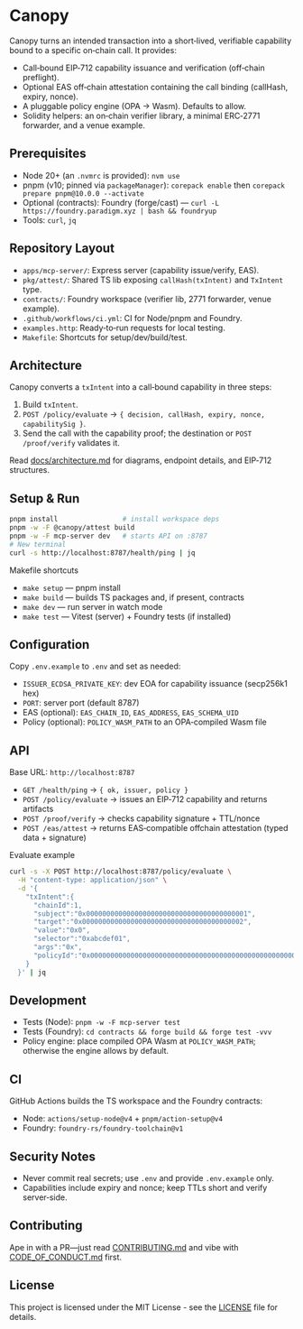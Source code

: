 # Canopy

Canopy turns an intended transaction into a short‑lived, verifiable capability bound to a specific on‑chain call. It provides:

- Call‑bound EIP‑712 capability issuance and verification (off‑chain preflight).
- Optional EAS off‑chain attestation containing the call binding (callHash, expiry, nonce).
- A pluggable policy engine (OPA → Wasm). Defaults to allow.
- Solidity helpers: an on‑chain verifier library, a minimal ERC‑2771 forwarder, and a venue example.

## Prerequisites
- Node 20+ (an `.nvmrc` is provided): `nvm use`
- pnpm (v10; pinned via `packageManager`): `corepack enable` then `corepack prepare pnpm@10.0.0 --activate`
- Optional (contracts): Foundry (forge/cast) — `curl -L https://foundry.paradigm.xyz | bash && foundryup`
- Tools: `curl`, `jq`

## Repository Layout
- `apps/mcp-server/`: Express server (capability issue/verify, EAS).
- `pkg/attest/`: Shared TS lib exposing `callHash(txIntent)` and `TxIntent` type.
- `contracts/`: Foundry workspace (verifier lib, 2771 forwarder, venue example).
- `.github/workflows/ci.yml`: CI for Node/pnpm and Foundry.
- `examples.http`: Ready‑to‑run requests for local testing.
- `Makefile`: Shortcuts for setup/dev/build/test.

## Architecture
Canopy converts a `txIntent` into a call‑bound capability in three steps:

1. Build `txIntent`.
2. `POST /policy/evaluate` → `{ decision, callHash, expiry, nonce, capabilitySig }`.
3. Send the call with the capability proof; the destination or `POST /proof/verify` validates it.

Read [docs/architecture.md](docs/architecture.md) for diagrams, endpoint details, and EIP‑712 structures.

## Setup & Run
```bash
pnpm install                # install workspace deps
pnpm -w -F @canopy/attest build
pnpm -w -F mcp-server dev   # starts API on :8787
# New terminal
curl -s http://localhost:8787/health/ping | jq
```

Makefile shortcuts
- `make setup` — pnpm install
- `make build` — builds TS packages and, if present, contracts
- `make dev` — run server in watch mode
- `make test` — Vitest (server) + Foundry tests (if installed)

## Configuration
Copy `.env.example` to `.env` and set as needed:
- `ISSUER_ECDSA_PRIVATE_KEY`: dev EOA for capability issuance (secp256k1 hex)
- `PORT`: server port (default 8787)
- EAS (optional): `EAS_CHAIN_ID`, `EAS_ADDRESS`, `EAS_SCHEMA_UID`
- Policy (optional): `POLICY_WASM_PATH` to an OPA‑compiled Wasm file

## API
Base URL: `http://localhost:8787`

- `GET /health/ping` → `{ ok, issuer, policy }`
- `POST /policy/evaluate` → issues an EIP‑712 capability and returns artifacts
- `POST /proof/verify` → checks capability signature + TTL/nonce
- `POST /eas/attest` → returns EAS‑compatible offchain attestation (typed data + signature)

Evaluate example
```bash
curl -s -X POST http://localhost:8787/policy/evaluate \
  -H "content-type: application/json" \
  -d '{
    "txIntent":{
      "chainId":1,
      "subject":"0x0000000000000000000000000000000000000001",
      "target":"0x0000000000000000000000000000000000000002",
      "value":"0x0",
      "selector":"0xabcdef01",
      "args":"0x",
      "policyId":"0x0000000000000000000000000000000000000000000000000000000000000042"
    }
  }' | jq
```

## Development
- Tests (Node): `pnpm -w -F mcp-server test`
- Tests (Foundry): `cd contracts && forge build && forge test -vvv`
- Policy engine: place compiled OPA Wasm at `POLICY_WASM_PATH`; otherwise the engine allows by default.

## CI
GitHub Actions builds the TS workspace and the Foundry contracts:
- Node: `actions/setup-node@v4` + `pnpm/action-setup@v4`
- Foundry: `foundry-rs/foundry-toolchain@v1`

## Security Notes
- Never commit real secrets; use `.env` and provide `.env.example` only.
- Capabilities include expiry and nonce; keep TTLs short and verify server‑side.

## Contributing
Ape in with a PR—just read [CONTRIBUTING.md](CONTRIBUTING.md) and vibe with [CODE_OF_CONDUCT.md](CODE_OF_CONDUCT.md) first.

## License
This project is licensed under the MIT License - see the [LICENSE](LICENSE) file for details.
